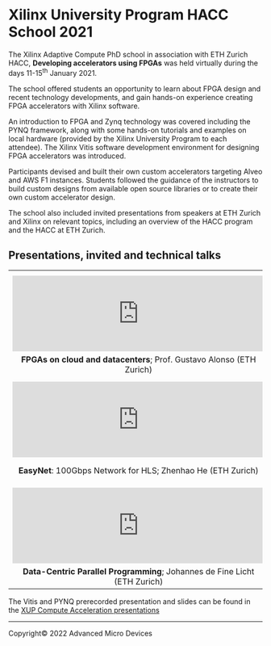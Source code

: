 
# Xilinx University Program HACC School 2021

The Xilinx Adaptive Compute PhD school in association with ETH Zurich HACC, **Developing accelerators using FPGAs** was held virtually during the days 11-15<sup>th</sup> January 2021.

The school offered students an opportunity to learn about FPGA design and recent technology developments, and gain hands-on experience creating FPGA accelerators with Xilinx software.

An introduction to FPGA and Zynq technology was covered including the PYNQ framework, along with some hands-on tutorials and examples on local hardware (provided by the Xilinx University Program to each attendee). The Xilinx Vitis software development environment for designing FPGA accelerators was introduced. 

Participants devised and built their own custom accelerators targeting Alveo and AWS F1 instances. Students followed the guidance of the instructors to build custom designs from available open source libraries or to create their own custom accelerator design.

The school also included invited presentations from speakers at ETH Zurich and Xilinx on relevant topics, including an overview of the HACC program and the HACC at ETH Zurich.

## Presentations, invited and technical talks

<table border="0" width="100%" style="border: 0px; background:transparent">
  <tr style="border: 0px;">
    <th class="responsive" width="200" style="text-align:center; border: 0px; background:transparent" colspan="2">
      <font color="black" size="+2"></font>
    </th>
  </tr>
  <tr style="border: 0px;">
    <td width="500" style="border: 0px; background:transparent">
      <iframe class="responsive" style="text-align:center; border: 0px; background:transparent" width="500" height="auto" src="https://www.youtube.com/embed/-3u8T9qbn6k" title="YouTube video player" frameborder="0" allow="accelerometer; autoplay; clipboard-write; encrypted-media; gyroscope; picture-in-picture" allowfullscreen=""></iframe>
    </td>
    <td width="500" style="border: 0px; background:transparent">
      <iframe class="responsive" style="text-align:center; border: 0px; background:transparent" width="500" height="auto" src="https://www.youtube.com/embed/FsKi-7L7INA" title="YouTube video player" frameborder="0" allow="accelerometer; autoplay; clipboard-write; encrypted-media; gyroscope; picture-in-picture" allowfullscreen=""></iframe>
    </td>
  </tr>
  <tr style="border: 0px">
    <td class="responsive" style="text-align:center; border: 0px; background:transparent" width="200">
      <strong>FPGAs on cloud and datacenters</strong>; Prof. Gustavo Alonso (ETH Zurich)
    </td>
    <td class="responsive" style="text-align:center; border: 0px; background:transparent" width="200">
      <strong>VNx</strong>: XUP Vitis UDP Network Example for Alveo; Dr. Mario Ruiz (XUP)
    </td>
  </tr>
  <tr style="border: 0px">
    <th class="responsive" width="200" style="text-align:center; border: 0px; background:transparent" colspan="2">
      <font color="white" size="+2"></font>
    </th>
  </tr>
  <tr style="border: 0px">
    <td width="500" style="border: 0px; background:transparent">
      <iframe class="responsive" style="text-align:center; border: 0px; background:transparent" width="500" height="auto" src="https://www.youtube.com/embed/cAh5KgUDgeo" title="YouTube video player" frameborder="0" allow="accelerometer; autoplay; clipboard-write; encrypted-media; gyroscope; picture-in-picture" allowfullscreen=""></iframe>
    </td>
    <td width="500" style="border: 0px; background:transparent">
      <iframe class="responsive" style="text-align:center; border: 0px; background:transparent" width="500" height="auto" src="https://www.youtube.com/embed/gBQ5hcbGsDA" title="YouTube video player" frameborder="0" allow="accelerometer; autoplay; clipboard-write; encrypted-media; gyroscope; picture-in-picture" allowfullscreen=""></iframe>
    </td>
  </tr>
  <tr style="border: 0px">
    <td class="responsive" style="text-align:center; border: 0px; background:transparent" width="200">
      <strong>EasyNet</strong>: 100Gbps Network for HLS; Zhenhao He (ETH Zurich)
    </td>
    <td class="responsive" style="text-align:center; border: 0px; background:transparent" width="200">
      <strong>FPGA Accelerated Computing</strong>, Kumar Deepak (Xilinx Data Center Group)
    </td>
  </tr>
  <tr style="border: 0px">
    <th class="responsive" width="200" style="text-align:center; border: 0px; background:transparent" colspan="2">
      <font color="black" size="+2"></font>
    </th>
  </tr>
  <tr style="border: 0px">
    <td width="500" style="border: 0px; background:transparent">
      <iframe class="responsive" style="text-align:center; border: 0px; background:transparent" width="500" height="auto" src="https://www.youtube.com/embed/t0T34AWDpgo" title="YouTube video player" frameborder="0" allow="accelerometer; autoplay; clipboard-write; encrypted-media; gyroscope; picture-in-picture" allowfullscreen=""></iframe>
    </td>
    <td class="responsive" width="200" style="border: 0px; background:transparent"></td>
  </tr>
  <tr style="border: 0px">
    <td class="responsive" style="text-align:center; border: 0px; background:transparent" width="200">
      <strong>Data-Centric Parallel Programming</strong>; Johannes de Fine Licht (ETH Zurich)
    </td>
    <td class="responsive" style="text-align:center; border: 0px; background:transparent" width="200"></td>
  </tr>
</table>

The Vitis and PYNQ prerecorded presentation and slides can be found in the [XUP Compute Acceleration presentations](https://xilinx.github.io/xup_compute_acceleration/presentations.html)




---------------------------------------

<p class="copyright">Copyright&copy; 2022 Advanced Micro Devices</p>